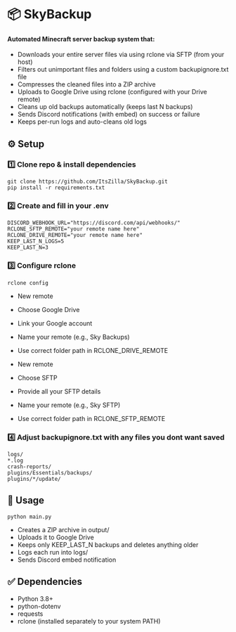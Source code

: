 # 📦 SkyBackup

#### Automated Minecraft server backup system that:

- Downloads your entire server files via using rclone via SFTP (from your host)
- Filters out unimportant files and folders using a custom backupignore.txt file
- Compresses the cleaned files into a ZIP archive
- Uploads to Google Drive using rclone (configured with your Drive remote)
- Cleans up old backups automatically (keeps last N backups)
- Sends Discord notifications (with embed) on success or failure
- Keeps per-run logs and auto-cleans old logs

## ⚙️ Setup

### 1️⃣ Clone repo & install dependencies

```
git clone https://github.com/ItsZilla/SkyBackup.git
pip install -r requirements.txt
```

### 2️⃣ Create and fill in your .env

```
DISCORD_WEBHOOK_URL="https://discord.com/api/webhooks/"
RCLONE_SFTP_REMOTE="your remote name here"
RCLONE_DRIVE_REMOTE="your remote name here"
KEEP_LAST_N_LOGS=5
KEEP_LAST_N=3
```

### 3️⃣ Configure rclone

```
rclone config
```
- New remote
- Choose Google Drive
- Link your Google account
- Name your remote (e.g., Sky Backups)
- Use correct folder path in RCLONE_DRIVE_REMOTE

- New remote
- Choose SFTP
- Provide all your SFTP details
- Name your remote (e.g., Sky SFTP)
- Use correct folder path in RCLONE_SFTP_REMOTE

### 4️⃣ Adjust backupignore.txt with any files you dont want saved

```
logs/
*.log
crash-reports/
plugins/Essentials/backups/
plugins/*/update/
```

## 💬 Usage

```
python main.py
```

- Creates a ZIP archive in output/
- Uploads it to Google Drive
- Keeps only KEEP_LAST_N backups and deletes anything older
- Logs each run into logs/
- Sends Discord embed notification

## ✅ Dependencies

- Python 3.8+
- python-dotenv
- requests
- rclone (installed separately to your system PATH)
